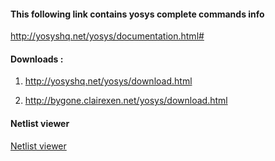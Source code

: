 #### This following link contains yosys complete commands info

http://yosyshq.net/yosys/documentation.html#


#### Downloads :

1. http://yosyshq.net/yosys/download.html

2. http://bygone.clairexen.net/yosys/download.html

#### Netlist viewer
[Netlist viewer](https://github.com/visionvlsi/yosys/blob/main/netlist_viewer.md)
